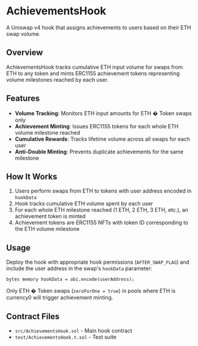 # AchievementsHook

A Uniswap v4 hook that assigns achievements to users based on their ETH swap volume.

## Overview

AchievementsHook tracks cumulative ETH input volume for swaps from ETH to any token and mints ERC1155 achievement tokens representing volume milestones reached by each user.

## Features

- **Volume Tracking**: Monitors ETH input amounts for ETH � Token swaps only
- **Achievement Minting**: Issues ERC1155 tokens for each whole ETH volume milestone reached
- **Cumulative Rewards**: Tracks lifetime volume across all swaps for each user
- **Anti-Double Minting**: Prevents duplicate achievements for the same milestone

## How It Works

1. Users perform swaps from ETH to tokens with user address encoded in `hookData`
2. Hook tracks cumulative ETH volume spent by each user
3. For each whole ETH milestone reached (1 ETH, 2 ETH, 3 ETH, etc.), an achievement token is minted
4. Achievement tokens are ERC1155 NFTs with token ID corresponding to the ETH volume milestone

## Usage

Deploy the hook with appropriate hook permissions (`AFTER_SWAP_FLAG`) and include the user address in the swap's `hookData` parameter:

```solidity
bytes memory hookData = abi.encode(userAddress);
```

Only ETH � Token swaps (`zeroForOne = true`) in pools where ETH is currency0 will trigger achievement minting.

## Contract Files

- `src/AchievementsHook.sol` - Main hook contract
- `test/AchievementsHook.t.sol` - Test suite